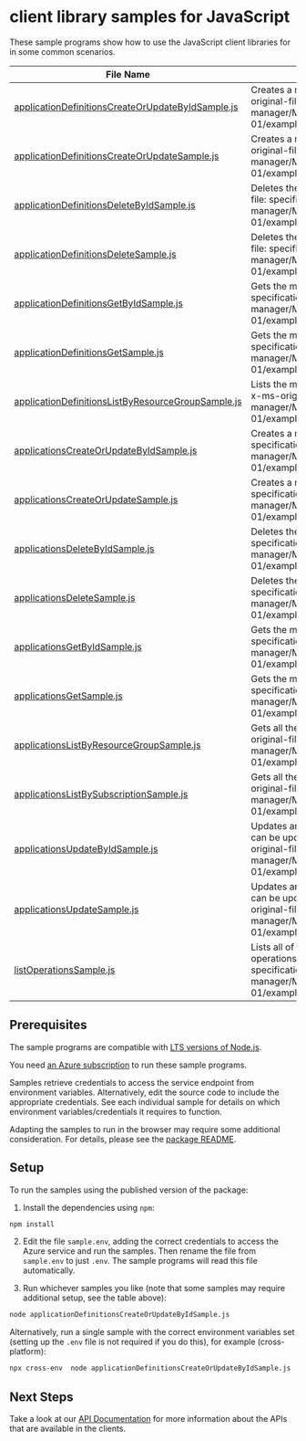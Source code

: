 # client library samples for JavaScript

These sample programs show how to use the JavaScript client libraries for in some common scenarios.

| **File Name**                                                                                         | **Description**                                                                                                                                                                                                                                     |
| ----------------------------------------------------------------------------------------------------- | --------------------------------------------------------------------------------------------------------------------------------------------------------------------------------------------------------------------------------------------------- |
| [applicationDefinitionsCreateOrUpdateByIdSample.js][applicationdefinitionscreateorupdatebyidsample]   | Creates a new managed application definition. x-ms-original-file: specification/resources/resource-manager/Microsoft.Solutions/stable/2018-06-01/examples/createOrUpdateApplicationDefinition.json                                                  |
| [applicationDefinitionsCreateOrUpdateSample.js][applicationdefinitionscreateorupdatesample]           | Creates a new managed application definition. x-ms-original-file: specification/resources/resource-manager/Microsoft.Solutions/stable/2018-06-01/examples/createOrUpdateApplicationDefinition.json                                                  |
| [applicationDefinitionsDeleteByIdSample.js][applicationdefinitionsdeletebyidsample]                   | Deletes the managed application definition. x-ms-original-file: specification/resources/resource-manager/Microsoft.Solutions/stable/2018-06-01/examples/deleteApplicationDefinition.json                                                            |
| [applicationDefinitionsDeleteSample.js][applicationdefinitionsdeletesample]                           | Deletes the managed application definition. x-ms-original-file: specification/resources/resource-manager/Microsoft.Solutions/stable/2018-06-01/examples/deleteApplicationDefinition.json                                                            |
| [applicationDefinitionsGetByIdSample.js][applicationdefinitionsgetbyidsample]                         | Gets the managed application definition. x-ms-original-file: specification/resources/resource-manager/Microsoft.Solutions/stable/2018-06-01/examples/getApplicationDefinition.json                                                                  |
| [applicationDefinitionsGetSample.js][applicationdefinitionsgetsample]                                 | Gets the managed application definition. x-ms-original-file: specification/resources/resource-manager/Microsoft.Solutions/stable/2018-06-01/examples/getApplicationDefinition.json                                                                  |
| [applicationDefinitionsListByResourceGroupSample.js][applicationdefinitionslistbyresourcegroupsample] | Lists the managed application definitions in a resource group. x-ms-original-file: specification/resources/resource-manager/Microsoft.Solutions/stable/2018-06-01/examples/listApplicationDefinitionsByResourceGroup.json                           |
| [applicationsCreateOrUpdateByIdSample.js][applicationscreateorupdatebyidsample]                       | Creates a new managed application. x-ms-original-file: specification/resources/resource-manager/Microsoft.Solutions/stable/2018-06-01/examples/createOrUpdateApplicationById.json                                                                   |
| [applicationsCreateOrUpdateSample.js][applicationscreateorupdatesample]                               | Creates a new managed application. x-ms-original-file: specification/resources/resource-manager/Microsoft.Solutions/stable/2018-06-01/examples/createOrUpdateApplication.json                                                                       |
| [applicationsDeleteByIdSample.js][applicationsdeletebyidsample]                                       | Deletes the managed application. x-ms-original-file: specification/resources/resource-manager/Microsoft.Solutions/stable/2018-06-01/examples/deleteApplicationById.json                                                                             |
| [applicationsDeleteSample.js][applicationsdeletesample]                                               | Deletes the managed application. x-ms-original-file: specification/resources/resource-manager/Microsoft.Solutions/stable/2018-06-01/examples/deleteApplication.json                                                                                 |
| [applicationsGetByIdSample.js][applicationsgetbyidsample]                                             | Gets the managed application. x-ms-original-file: specification/resources/resource-manager/Microsoft.Solutions/stable/2018-06-01/examples/getApplicationById.json                                                                                   |
| [applicationsGetSample.js][applicationsgetsample]                                                     | Gets the managed application. x-ms-original-file: specification/resources/resource-manager/Microsoft.Solutions/stable/2018-06-01/examples/getApplication.json                                                                                       |
| [applicationsListByResourceGroupSample.js][applicationslistbyresourcegroupsample]                     | Gets all the applications within a resource group. x-ms-original-file: specification/resources/resource-manager/Microsoft.Solutions/stable/2018-06-01/examples/listApplicationsByResourceGroup.json                                                 |
| [applicationsListBySubscriptionSample.js][applicationslistbysubscriptionsample]                       | Gets all the applications within a subscription. x-ms-original-file: specification/resources/resource-manager/Microsoft.Solutions/stable/2018-06-01/examples/listApplicationsBySubscription.json                                                    |
| [applicationsUpdateByIdSample.js][applicationsupdatebyidsample]                                       | Updates an existing managed application. The only value that can be updated via PATCH currently is the tags. x-ms-original-file: specification/resources/resource-manager/Microsoft.Solutions/stable/2018-06-01/examples/updateApplicationById.json |
| [applicationsUpdateSample.js][applicationsupdatesample]                                               | Updates an existing managed application. The only value that can be updated via PATCH currently is the tags. x-ms-original-file: specification/resources/resource-manager/Microsoft.Solutions/stable/2018-06-01/examples/updateApplication.json     |
| [listOperationsSample.js][listoperationssample]                                                       | Lists all of the available Microsoft.Solutions REST API operations. x-ms-original-file: specification/resources/resource-manager/Microsoft.Solutions/stable/2018-06-01/examples/listSolutionsOperations.json                                        |

## Prerequisites

The sample programs are compatible with [LTS versions of Node.js](https://nodejs.org/about/releases/).

You need [an Azure subscription][freesub] to run these sample programs.

Samples retrieve credentials to access the service endpoint from environment variables. Alternatively, edit the source code to include the appropriate credentials. See each individual sample for details on which environment variables/credentials it requires to function.

Adapting the samples to run in the browser may require some additional consideration. For details, please see the [package README][package].

## Setup

To run the samples using the published version of the package:

1. Install the dependencies using `npm`:

```bash
npm install
```

2. Edit the file `sample.env`, adding the correct credentials to access the Azure service and run the samples. Then rename the file from `sample.env` to just `.env`. The sample programs will read this file automatically.

3. Run whichever samples you like (note that some samples may require additional setup, see the table above):

```bash
node applicationDefinitionsCreateOrUpdateByIdSample.js
```

Alternatively, run a single sample with the correct environment variables set (setting up the `.env` file is not required if you do this), for example (cross-platform):

```bash
npx cross-env  node applicationDefinitionsCreateOrUpdateByIdSample.js
```

## Next Steps

Take a look at our [API Documentation][apiref] for more information about the APIs that are available in the clients.

[applicationdefinitionscreateorupdatebyidsample]: https://github.com/Azure/azure-sdk-for-js/blob/main/sdk/managedapplications/arm-managedapplications/samples/v2/javascript/applicationDefinitionsCreateOrUpdateByIdSample.js
[applicationdefinitionscreateorupdatesample]: https://github.com/Azure/azure-sdk-for-js/blob/main/sdk/managedapplications/arm-managedapplications/samples/v2/javascript/applicationDefinitionsCreateOrUpdateSample.js
[applicationdefinitionsdeletebyidsample]: https://github.com/Azure/azure-sdk-for-js/blob/main/sdk/managedapplications/arm-managedapplications/samples/v2/javascript/applicationDefinitionsDeleteByIdSample.js
[applicationdefinitionsdeletesample]: https://github.com/Azure/azure-sdk-for-js/blob/main/sdk/managedapplications/arm-managedapplications/samples/v2/javascript/applicationDefinitionsDeleteSample.js
[applicationdefinitionsgetbyidsample]: https://github.com/Azure/azure-sdk-for-js/blob/main/sdk/managedapplications/arm-managedapplications/samples/v2/javascript/applicationDefinitionsGetByIdSample.js
[applicationdefinitionsgetsample]: https://github.com/Azure/azure-sdk-for-js/blob/main/sdk/managedapplications/arm-managedapplications/samples/v2/javascript/applicationDefinitionsGetSample.js
[applicationdefinitionslistbyresourcegroupsample]: https://github.com/Azure/azure-sdk-for-js/blob/main/sdk/managedapplications/arm-managedapplications/samples/v2/javascript/applicationDefinitionsListByResourceGroupSample.js
[applicationscreateorupdatebyidsample]: https://github.com/Azure/azure-sdk-for-js/blob/main/sdk/managedapplications/arm-managedapplications/samples/v2/javascript/applicationsCreateOrUpdateByIdSample.js
[applicationscreateorupdatesample]: https://github.com/Azure/azure-sdk-for-js/blob/main/sdk/managedapplications/arm-managedapplications/samples/v2/javascript/applicationsCreateOrUpdateSample.js
[applicationsdeletebyidsample]: https://github.com/Azure/azure-sdk-for-js/blob/main/sdk/managedapplications/arm-managedapplications/samples/v2/javascript/applicationsDeleteByIdSample.js
[applicationsdeletesample]: https://github.com/Azure/azure-sdk-for-js/blob/main/sdk/managedapplications/arm-managedapplications/samples/v2/javascript/applicationsDeleteSample.js
[applicationsgetbyidsample]: https://github.com/Azure/azure-sdk-for-js/blob/main/sdk/managedapplications/arm-managedapplications/samples/v2/javascript/applicationsGetByIdSample.js
[applicationsgetsample]: https://github.com/Azure/azure-sdk-for-js/blob/main/sdk/managedapplications/arm-managedapplications/samples/v2/javascript/applicationsGetSample.js
[applicationslistbyresourcegroupsample]: https://github.com/Azure/azure-sdk-for-js/blob/main/sdk/managedapplications/arm-managedapplications/samples/v2/javascript/applicationsListByResourceGroupSample.js
[applicationslistbysubscriptionsample]: https://github.com/Azure/azure-sdk-for-js/blob/main/sdk/managedapplications/arm-managedapplications/samples/v2/javascript/applicationsListBySubscriptionSample.js
[applicationsupdatebyidsample]: https://github.com/Azure/azure-sdk-for-js/blob/main/sdk/managedapplications/arm-managedapplications/samples/v2/javascript/applicationsUpdateByIdSample.js
[applicationsupdatesample]: https://github.com/Azure/azure-sdk-for-js/blob/main/sdk/managedapplications/arm-managedapplications/samples/v2/javascript/applicationsUpdateSample.js
[listoperationssample]: https://github.com/Azure/azure-sdk-for-js/blob/main/sdk/managedapplications/arm-managedapplications/samples/v2/javascript/listOperationsSample.js
[apiref]: https://docs.microsoft.com/javascript/api/@azure/arm-managedapplications?view=azure-node-preview
[freesub]: https://azure.microsoft.com/free/
[package]: https://github.com/Azure/azure-sdk-for-js/tree/main/sdk/managedapplications/arm-managedapplications/README.md
